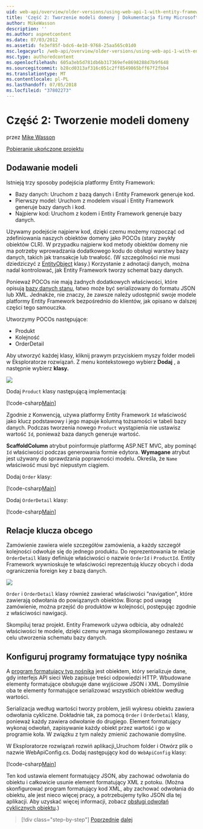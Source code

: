 ```yaml
---
uid: web-api/overview/older-versions/using-web-api-1-with-entity-framework-5/using-web-api-with-entity-framework-part-2
title: 'Część 2: Tworzenie modeli domeny | Dokumentacja firmy Microsoft'
author: MikeWasson
description: ''
ms.author: aspnetcontent
ms.date: 07/03/2012
ms.assetid: fe3ef85f-bdc6-4e10-9768-25aa565c01d0
msc.legacyurl: /web-api/overview/older-versions/using-web-api-1-with-entity-framework-5/using-web-api-with-entity-framework-part-2
msc.type: authoredcontent
ms.openlocfilehash: 605a3eb5d781db6b317369efe8698288d7b9f648
ms.sourcegitcommit: b28cd0313af316c051c2ff8549865bff67f2fbb4
ms.translationtype: MT
ms.contentlocale: pl-PL
ms.lasthandoff: 07/05/2018
ms.locfileid: "37802273"
---
```

<a name="part-2-creating-the-domain-models"></a>Część 2: Tworzenie modeli domeny
====================
przez [Mike Wasson](https://github.com/MikeWasson)

[Pobieranie ukończone projektu](http://code.msdn.microsoft.com/ASP-NET-Web-API-with-afa30545)

## <a name="add-models"></a>Dodawanie modeli

Istnieją trzy sposoby podejścia platformy Entity Framework:

- Bazy danych: Uruchom z bazą danych i Entity Framework generuje kod.
- Pierwszy model: Uruchom z modelem visual i Entity Framework generuje bazy danych i kod.
- Najpierw kod: Uruchom z kodem i Entity Framework generuje bazy danych.

Używamy podejście najpierw kod, dzięki czemu możemy rozpocząć od zdefiniowania naszych obiektów domeny jako POCOs (stary zwykły obiektów CLR). W przypadku najpierw kod metody obiektów domeny nie ma potrzeby wprowadzania dodatkowego kodu do obsługi warstwy bazy danych, takich jak transakcje lub trwałość. (W szczególności nie musi dziedziczyć z [EntityObject](https://msdn.microsoft.com/library/system.data.objects.dataclasses.entityobject.aspx) klasy.) Korzystanie z adnotacji danych, można nadal kontrolować, jak Entity Framework tworzy schemat bazy danych.

Ponieważ POCOs nie mają żadnych dodatkowych właściwości, które opisują [bazy danych stanu](https://msdn.microsoft.com/library/system.data.entitystate.aspx), łatwo może być serializowany do formatu JSON lub XML. Jednakże, nie znaczy, że zawsze należy udostępnić swoje modele platformy Entity Framework bezpośrednio do klientów, jak opisano w dalszej części tego samouczka.

Utworzymy POCOs następujące:

- Produkt
- Kolejność
- OrderDetail

Aby utworzyć każdej klasy, kliknij prawym przyciskiem myszy folder modeli w Eksploratorze rozwiązań. Z menu kontekstowego wybierz **Dodaj** , a następnie wybierz **klasy.**

![](using-web-api-with-entity-framework-part-2/_static/image1.png)

Dodaj `Product` klasy następującą implementacją:

[!code-csharp[Main](using-web-api-with-entity-framework-part-2/samples/sample1.cs)]

Zgodnie z Konwencją, używa platformy Entity Framework `Id` właściwość jako klucz podstawowy i jego mapuje kolumną tożsamości w tabeli bazy danych. Podczas tworzenia nowego `Product` wystąpienia nie ustawisz wartość `Id`, ponieważ baza danych generuje wartość.

**ScaffoldColumn** atrybut poinformuje platformę ASP.NET MVC, aby pominąć `Id` właściwości podczas generowania formie edytora. **Wymagane** atrybut jest używany do sprawdzania poprawności modelu. Określa, że `Name` właściwość musi być niepustym ciągiem.

Dodaj `Order` klasy:

[!code-csharp[Main](using-web-api-with-entity-framework-part-2/samples/sample2.cs)]

Dodaj `OrderDetail` klasy:

[!code-csharp[Main](using-web-api-with-entity-framework-part-2/samples/sample3.cs)]

## <a name="foreign-key-relations"></a>Relacje klucza obcego

Zamówienie zawiera wiele szczegółów zamówienia, a każdy szczegół kolejności odwołuje się do jednego produktu. Do reprezentowania te relacje `OrderDetail` klasy definiuje właściwości o nazwie `OrderId` i `ProductId`. Entity Framework wywnioskuje te właściwości reprezentują kluczy obcych i doda ograniczenia foreign key z bazą danych.

![](using-web-api-with-entity-framework-part-2/_static/image2.png)

`Order` i `OrderDetail` klasy również zawierać właściwości "navigation", które zawierają odwołania do powiązanych obiektów. Biorąc pod uwagę zamówienie, można przejść do produktów w kolejności, postępując zgodnie z właściwości nawigacji.

Skompiluj teraz projekt. Entity Framework używa odbicia, aby odnaleźć właściwości te modele, dzięki czemu wymaga skompilowanego zestawu w celu utworzenia schematu bazy danych.

## <a name="configure-the-media-type-formatters"></a>Konfiguruj programy formatujące typy nośnika

A [program formatujący typ nośnika](../../formats-and-model-binding/media-formatters.md) jest obiektem, który serializuje dane, gdy interfejs API sieci Web zapisuje treści odpowiedzi HTTP. Wbudowane elementy formatujące obsługuje dane wyjściowe JSON i XML. Domyślnie oba te elementy formatujące serializować wszystkich obiektów według wartości.

Serializacja według wartości tworzy problem, jeśli wykresu obiektu zawiera odwołania cykliczne. Dokładnie tak, za pomocą `Order` i `OrderDetail` klasy, ponieważ każdy zawiera odwołanie do drugiego. Element formatujący wykonaj odwołań, zapisywanie każdy obiekt przez wartość i go w programie koła. W związku z tym należy zmienić zachowanie domyślne.

W Eksploratorze rozwiązań rozwiń aplikacji\_Uruchom folder i Otwórz plik o nazwie WebApiConfig.cs. Dodaj następujący kod do `WebApiConfig` klasy:

[!code-csharp[Main](using-web-api-with-entity-framework-part-2/samples/sample4.cs?highlight=11)]

Ten kod ustawia element formatujący JSON, aby zachować odwołania do obiektu i całkowicie usunie element formatujący XML z potoku. (Można skonfigurować program formatujący kod XML, aby zachować odwołania do obiektu, ale jest nieco więcej pracy, a potrzebujemy tylko JSON dla tej aplikacji. Aby uzyskać więcej informacji, zobacz [obsługi odwołań cyklicznych obiektu](../../formats-and-model-binding/json-and-xml-serialization.md#handling_circular_object_references).)

> [!div class="step-by-step"]
> [Poprzednie](using-web-api-with-entity-framework-part-1.md)
> [dalej](using-web-api-with-entity-framework-part-3.md)
